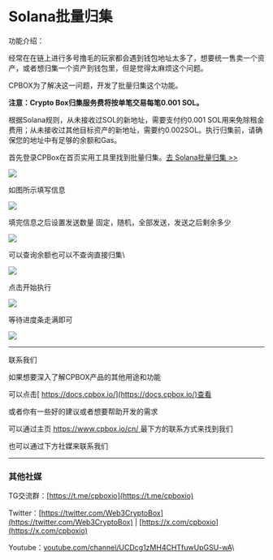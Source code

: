 # Solana批量归集

功能介绍：

经常在在链上进行多号撸毛的玩家都会遇到钱包地址太多了，想要统一售卖一个资产，或者想归集一个资产到钱包里，但是觉得太麻烦这个问题。

CPBOX为了解决这一问题，开发了批量归集这个功能。

**注意：Crypto Box归集服务费将按单笔交易每笔0.001 SOL。**

根据Solana规则，从未接收过SOL的新地址，需要支付约0.001 SOL用来免除租金费用；从未接收过其他目标资产的新地址，需要约0.002SOL。执行归集前，请确保您的地址中有足够的余额和Gas。

首先登录CPBox在首页实用工具里找到批量归集。[去 Solana批量归集 >>](https://www.cpbox.io/cn/solana/batch/collection?_s=search)

![](https://www.cpbox.io/cpfiles/2024-07-04/d2gnueq8w6h1aeqldi.png)

如图所示填写信息

![](https://www.cpbox.io/cpfiles/2024-07-04/d2gny0nn01p9ttt8a0.png)

填完信息之后设置发送数量 固定，随机，全部发送，发送之后剩余多少

![](https://www.cpbox.io/cpfiles/2024-07-04/d2go9vs5q7tyxfeybv.png)

可以查询余额也可以不查询直接归集\


![](https://www.cpbox.io/cpfiles/2024-07-04/d2golgx4rd6zo7lj1s.png)

点击开始执行

![](https://www.cpbox.io/cpfiles/2024-07-04/d2gow13sknnu0usivc.png)

等待进度条走满即可

![](https://www.cpbox.io/cpfiles/2024-07-04/d2goylfc1hr5npap6a.png)

***

联系我们

如果想要深入了解CPBOX产品的其他用途和功能

可以点击[ https://docs.cpbox.io/](https://docs.cpbox.io/)查看

或者你有一些好的建议或者想要帮助开发的需求

可以通过主页 [https://www.cpbox.io/cn/ ](https://www.cpbox.io/cn/)最下方的联系方式来找到我们

也可以通过下方社媒来联系我们

***

### 其他社媒

TG交流群：[https://t.me/cpboxio](https://t.me/cpboxio)

Twitter：[https://twitter.com/Web3CryptoBox](https://twitter.com/Web3CryptoBox) | [https://x.com/cpboxio](https://x.com/cpboxio)

Youtube：[youtube.com/channel/UCDcg1zMH4CHTfuwUpGSU-wA](../../solana-gong-ju/solana-yi-jian-fa-bi.md)\
